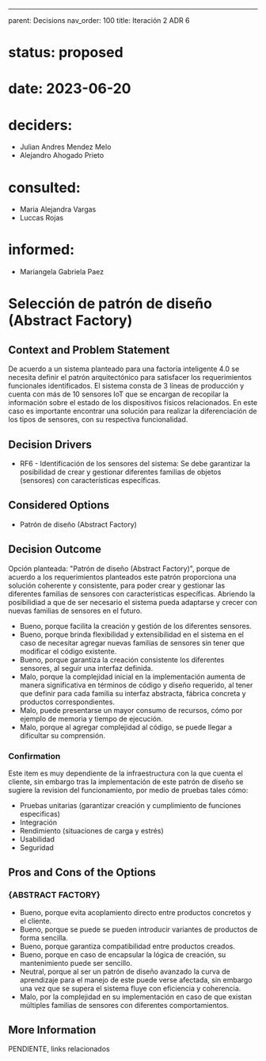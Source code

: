 ---
parent: Decisions
nav_order: 100
title: Iteración 2 ADR 6

# status: proposed
# date: 2023-06-20
# deciders: 
  * Julian Andres Mendez Melo
  * Alejandro Ahogado Prieto 
# consulted: 
  * Maria Alejandra Vargas
  * Luccas Rojas
# informed:
  * Mariangela Gabriela Paez

# Selección de patrón de diseño (Abstract Factory)

## Context and Problem Statement

De acuerdo a un sistema planteado para una factoría inteligente 4.0 se necesita definir el patrón arquitectónico para satisfacer los requerimientos funcionales identificados. El sistema consta de 3 líneas de producción y cuenta con más de 10 sensores IoT que se encargan de recopilar la información sobre el estado de los dispositivos físicos relacionados. En este caso es importante encontrar una solución para realizar la diferenciación de los tipos de sensores, con su respectiva funcionalidad. 
## Decision Drivers

* RF6 - Identificación de los sensores del sistema: Se debe garantizar la posibilidad de crear y gestionar diferentes familias de objetos (sensores) con características específicas.
## Considered Options

* Patrón de diseño (Abstract Factory)

## Decision Outcome

Opción planteada: "Patrón de diseño (Abstract Factory)", porque de acuerdo a los requerimientos planteados este patrón proporciona una solución coherente y consistente, para poder crear y gestionar las diferentes familias de sensores con características específicas. Abriendo la posibilidiad a que de ser necesario el sistema pueda adaptarse y crecer con nuevas familias de sensores en el futuro.
* Bueno, porque facilita la creación y gestión de los diferentes sensores.
* Bueno, porque brinda flexibilidad y extensibilidad en el sistema en el caso de necesitar agregar nuevas familias de sensores sin tener que modificar el código existente.
* Bueno, porque garantiza la creación consistente los diferentes sensores, al seguir una interfaz definida.
* Malo, porque la complejidad inicial en la implementación aumenta de manera significativa en términos de código y diseño requerido, al tener que definir para cada familia su interfaz abstracta, fábrica concreta y productos correspondientes. 
* Malo, puede presentarse un mayor consumo de recursos, cómo por ejemplo de memoria y tiempo de ejecución.
* Malo, porque al agregar complejidad al código, se puede llegar a dificultar su comprensión.
   
### Confirmation
Este item es muy dependiente de la infraestructura con la que cuenta el cliente, sin embargo tras la implementación de este patrón de diseño se sugiere la revision del funcionamiento, por medio de pruebas tales cómo:

- Pruebas unitarias (garantizar creación y cumplimiento de funciones especificas) 
- Integración
- Rendimiento (situaciones de carga y estrés)
- Usabilidad 
- Seguridad

## Pros and Cons of the Options

### {ABSTRACT FACTORY}

* Bueno, porque evita acoplamiento directo entre productos concretos y el cliente.
* Bueno, porque se puede se pueden introducir variantes de productos de forma sencilla.
* Bueno, porque garantiza compatibilidad entre productos creados.
* Bueno, porque en caso de encapsular la lógica de creación, su mantenimiento puede ser sencillo.
* Neutral, porque al ser un patrón de diseño avanzado la curva de aprendizaje para el manejo de este puede verse afectada, sin embargo una vez que se supera el sistema fluye con eficiencia y coherencia.
* Malo, por la complejidad en su implementación en caso de que existan múltiples familias de sensores con diferentes comportamientos.
## More Information

PENDIENTE, links relacionados
